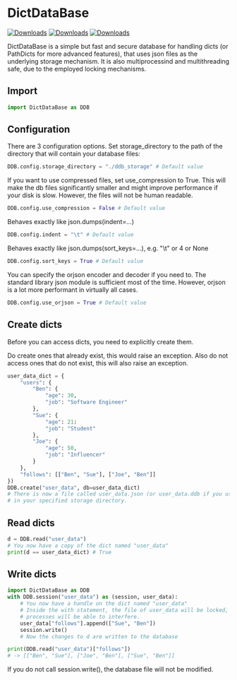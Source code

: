 # DictDataBase

[![Downloads](https://pepy.tech/badge/dictdatabase)](https://pepy.tech/project/dictdatabase)
[![Downloads](https://pepy.tech/badge/dictdatabase/month)](https://pepy.tech/project/dictdatabase)
[![Downloads](https://pepy.tech/badge/dictdatabase/week)](https://pepy.tech/project/dictdatabase)

DictDataBase is a simple but fast and secure database for handling dicts (or PathDicts for more advanced features), that uses json files as the underlying storage mechanism.
It is also multiprocessind and multithreading safe, due to the employed locking mechanisms.

## Import

```python
import DictDataBase as DDB
```


## Configuration

There are 3 configuration options.
Set storage_directory to the path of the directory that will contain your database files:

```python
DDB.config.storage_directory = "./ddb_storage" # Default value
```

If you want to use compressed files, set use_compression to True.
This will make the db files significantly smaller and might improve performance if your disk is slow.
However, the files will not be human readable.
```python
DDB.config.use_compression = False # Default value
```

Behaves exactly like json.dumps(indent=...)
```python
DDB.config.indent = "\t" # Default value
```

Behaves exactly like json.dumps(sort_keys=...), e.g. "\t" or 4 or None
```python
DDB.config.sort_keys = True # Default value
```


You can specify the orjson encoder and decoder if you need to.
The standard library json module is sufficient most of the time.
However, orjson is a lot more performant in virtually all cases.
```python
DDB.config.use_orjson = True # Default value
```




## Create dicts
Before you can access dicts, you need to explicitly create them.

Do create ones that already exist, this would raise an exception.
Also do not access ones that do not exist, this will also raise an exception.

```python
user_data_dict = {
	"users": {
		"Ben": {
			"age": 30,
			"job": "Software Engineer"
		},
		"Sue": {
			"age": 21:
			"job": "Student"
		},
		"Joe": {
			"age": 50,
			"job": "Influencer"
		}
	},
	"follows": [["Ben", "Sue"], ["Joe", "Ben"]]
})
DDB.create("user_data", db=user_data_dict)
# There is now a file called user_data.json (or user_data.ddb if you use compression)
# in your specified storage directory.
```


## Read dicts
```python
d = DDB.read("user_data")
# You now have a copy of the dict named "user_data"
print(d == user_data_dict) # True
```

## Write dicts

```python
import DictDataBase as DDB
with DDB.session("user_data") as (session, user_data):
	# You now have a handle on the dict named "user_data"
	# Inside the with statement, the file of user_data will be locked, and no other
	# processes will be able to interfere.
	user_data["follows"].append(["Sue", "Ben"])
	session.write()
	# Now the changes to d are written to the database

print(DDB.read("user_data")["follows"])
# -> [["Ben", "Sue"], ["Joe", "Ben"], ["Sue", "Ben"]]
```

If you do not call session.write(), the database file will not be modified.

